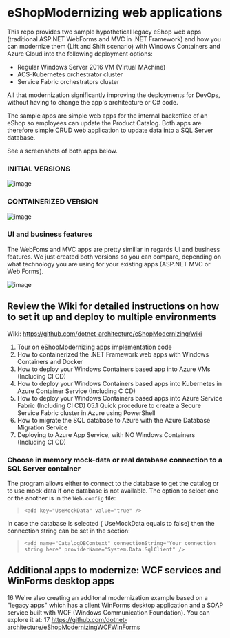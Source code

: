 # eShopModernizing web applications
This repo provides two sample hypothetical legacy eShop web apps (traditional ASP.NET WebForms and MVC  in .NET Framework) and how you can modernize them (Lift and Shift scenario) with Windows Containers and Azure Cloud into the following deployment options:
- Regular Windows Server 2016 VM (Virtual MAchine)
- ACS-Kubernetes orchestrator cluster
- Service Fabric orchestrators cluster 

All that modernization significantly improving the deployments for DevOps, without having to change the app's architecture or C# code.

The sample apps are simple web apps for the internal backoffice of an eShop so employees can update the Product Catalog. 
Both apps are therefore simple CRUD web application to update data into a SQL Server database. 

See a screenshots of both apps below.

### INITIAL VERSIONS

![image](https://user-images.githubusercontent.com/1712635/30354184-db7f1098-97df-11e7-8e7b-c18c67b8ba2a.png)

### CONTAINERIZED VERSION

![image](https://user-images.githubusercontent.com/1712635/30395628-9c4bff98-987b-11e7-82ca-89a1648f3bdc.png)

### UI and business features

The WebFoms and MVC apps are pretty similiar in regards UI and business features. We just created both versions so you can compare, depending on what technology you are using for your existing apps (ASP.NET MVC or Web Forms).

![image](https://user-images.githubusercontent.com/1712635/30354210-0638f3b2-97e0-11e7-82c5-df18197ccdbd.png)


## Review the Wiki for detailed instructions on how to set it up and deploy to multiple environments

Wiki: https://github.com/dotnet-architecture/eShopModernizing/wiki

01. Tour on eShopModernizing apps implementation code
02. How to containerized the .NET Framework web apps with Windows Containers and Docker
03. How to deploy your Windows Containers based app into Azure VMs (Including CI CD)
04. How to deploy your Windows Containers based apps into Kubernetes in Azure Container Service (Including C CD)
05. How to deploy your Windows Containers based apps into Azure Service Fabric (Including CI CD)
05.1 Quick procedure to create a Secure Service Fabric cluster in Azure using PowerShell
10. How to migrate the SQL database to Azure with the Azure Database Migration Service
11. Deploying to Azure App Service, with NO Windows Containers (Including CI CD)

### Choose in memory mock-data or real database connection to a SQL Server container
The program allows either to connect to the database to get the catalog or to use mock data if one database is not available. The option to select one or the another is in the `Web.config` file:
>```
><add key="UseMockData" value="true" />
>``` 

In case the database is selected ( UseMockData equals to false) then the connection string can be set in the section:
>```
><add name="CatalogDBContext" connectionString="Your connection string here" providerName="System.Data.SqlClient" />
>``` 

## Additional apps to modernize: WCF services and WinForms desktop apps 
16
We're also creating an additonal modernization example based on a "legacy apps" which has a client WinForms desktop application and a SOAP service built with WCF (Windows Communication Foundation). You can explore it at:
17
https://github.com/dotnet-architecture/eShopModernizingWCFWinForms 
